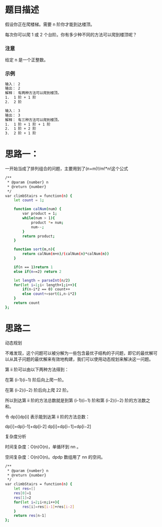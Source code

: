 # 题目描述

假设你正在爬楼梯。需要 n 阶你才能到达楼顶。

每次你可以爬 1 或 2 个台阶。你有多少种不同的方法可以爬到楼顶呢？

### 注意

给定 n 是一个正整数。

### 示例

``` bash
输入： 2
输出： 2
解释： 有两种方法可以爬到楼顶。
1.  1 阶 + 1 阶
2.  2 阶
```

``` bash
输入： 3
输出： 3
解释： 有三种方法可以爬到楼顶。
1.  1 阶 + 1 阶 + 1 阶
2.  1 阶 + 2 阶
3.  2 阶 + 1 阶
```

# 思路一：

一开始当成了排列组合的问题，主要用到了(n+m)!/m!*n!这个公式

``` bash
/**
 * @param {number} n
 * @return {number}
 */
var climbStairs = function(n) {
    let count = 1;

    function calNum(num) {
        var product = 1;
        while(num > 1){
            product *= num;
            num--;
        }
        return product;
    }

    function sort(m,n){
        return calNum(m+n)/(calNum(n)*calNum(m))
    }

    if(n == 1)return 1
    else if(n==2) return 2

    let length = parseInt(n/2)
    for(let i=1;i< length+1;i++){
        if(n-i*2 == 0) count++
        else count+=sort(i,n-i*2)
    }
    return count
};
```

# 思路二

动态规划

不难发现，这个问题可以被分解为一些包含最优子结构的子问题，即它的最优解可以从其子问题的最优解来有效地构建，我们可以使用动态规划来解决这一问题。

第 ii 阶可以由以下两种方法得到：

在第 (i-1)(i−1) 阶后向上爬一阶。

在第 (i-2)(i−2) 阶后向上爬 22 阶。

所以到达第 ii 阶的方法总数就是到第 (i-1)(i−1) 阶和第 (i-2)(i−2) 阶的方法数之和。

令 dp[i]dp[i] 表示能到达第 ii 阶的方法总数：

dp[i]=dp[i-1]+dp[i-2] dp[i]=dp[i−1]+dp[i−2]

复杂度分析

时间复杂度：O(n)O(n)，单循环到 nn 。

空间复杂度：O(n)O(n)。dpdp 数组用了 nn 的空间。 

``` bash
/**
 * @param {number} n
 * @return {number}
 */
var climbStairs = function(n) {
    let res=[]
    res[0]=1
    res[1]=2
    for(let i=2;i<n;i++){
        res[i]=res[i-1]+res[i-2]
    }
    return res[n-1]
};
```

